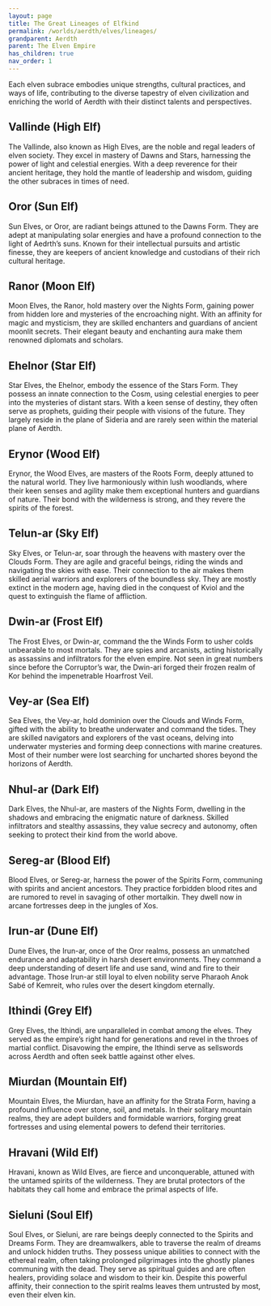 ```yaml
---
layout: page
title: The Great Lineages of Elfkind
permalink: /worlds/aerdth/elves/lineages/
grandparent: Aerdth
parent: The Elven Empire
has_children: true
nav_order: 1
---
```


Each elven subrace embodies unique strengths, cultural practices, and ways of life, contributing to the diverse tapestry of elven civilization and enriching the world of Aerdth with their distinct talents and perspectives.

## Vallinde (High Elf)

The Vallinde, also known as High Elves, are the noble and regal leaders of elven society. They excel in mastery of Dawns and Stars, harnessing the power of light and celestial energies. With a deep reverence for their ancient heritage, they hold the mantle of leadership and wisdom, guiding the other subraces in times of need.

## Oror (Sun Elf)

Sun Elves, or Oror, are radiant beings attuned to the Dawns Form. They are adept at manipulating solar energies and have a profound connection to the light of Aedrth’s suns. Known for their intellectual pursuits and artistic finesse, they are keepers of ancient knowledge and custodians of their rich cultural heritage.

## Ranor (Moon Elf)

Moon Elves, the Ranor, hold mastery over the Nights Form, gaining power from hidden lore and mysteries of the encroaching night.  With an affinity for magic and mysticism, they are skilled enchanters and guardians of ancient moonlit secrets. Their elegant beauty and enchanting aura make them renowned diplomats and scholars.

## Ehelnor (Star Elf)

Star Elves, the Ehelnor, embody the essence of the Stars Form. They possess an innate connection to the Cosm, using celestial energies to peer into the mysteries of distant stars. With a keen sense of destiny, they often serve as prophets, guiding their people with visions of the future.  They largely reside in the plane of Sideria and are rarely seen within the material plane of Aerdth.

## Erynor (Wood Elf)

Erynor, the Wood Elves, are masters of the Roots Form, deeply attuned to the natural world. They live harmoniously within lush woodlands, where their keen senses and agility make them exceptional hunters and guardians of nature. Their bond with the wilderness is strong, and they revere the spirits of the forest.

## Telun-ar (Sky Elf)

Sky Elves, or Telun-ar, soar through the heavens with mastery over the Clouds Form. They are agile and graceful beings, riding the winds and navigating the skies with ease. Their connection to the air makes them skilled aerial warriors and explorers of the boundless sky.  They are mostly extinct in the modern age, having died in the conquest of Kviol and the quest to extinguish the flame of affliction.

## Dwin-ar (Frost Elf)

The Frost Elves, or Dwin-ar, command the the Winds Form to usher colds unbearable to most mortals.  They are spies and arcanists, acting historically as assassins and infiltrators for the elven empire.  Not seen in great numbers since before the Corruptor’s war, the Dwin-ari forged their frozen realm of Kor behind the impenetrable Hoarfrost Veil.

## Vey-ar (Sea Elf)

Sea Elves, the Vey-ar, hold dominion over the Clouds and Winds Form, gifted with the ability to breathe underwater and command the tides. They are skilled navigators and explorers of the vast oceans, delving into underwater mysteries and forming deep connections with marine creatures.  Most of their number were lost searching for uncharted shores beyond the horizons of Aerdth.

## Nhul-ar (Dark Elf)

Dark Elves, the Nhul-ar, are masters of the Nights Form, dwelling in the shadows and embracing the enigmatic nature of darkness. Skilled infiltrators and stealthy assassins, they value secrecy and autonomy, often seeking to protect their kind from the world above.

## Sereg-ar (Blood Elf)

Blood Elves, or Sereg-ar, harness the power of the Spirits Form, communing with spirits and ancient ancestors.  They practice forbidden blood rites and are rumored to revel in savaging of other mortalkin.  They dwell now in arcane fortresses deep in the jungles of Xos.

## Irun-ar (Dune Elf)

Dune Elves, the Irun-ar, once of the Oror realms, possess an unmatched endurance and adaptability in harsh desert environments. They command a deep understanding of desert life and use sand,  wind and fire to their advantage.  Those Irun-ar still loyal to elven nobility serve Pharaoh Anok Sabé of Kemreit, who rules over the desert kingdom eternally.

## Ithindi (Grey Elf)

Grey Elves, the Ithindi, are unparalleled in combat among the elves.  They served as the empire’s right hand for generations and revel in the throes of martial conflict.  Disavowing the empire, the Ithindi serve as sellswords across Aerdth and often seek battle against other elves.

## Miurdan (Mountain Elf)

Mountain Elves, the Miurdan, have an affinity for the Strata Form, having a profound influence over stone, soil, and metals. In their solitary mountain realms, they are adept builders and formidable warriors, forging great fortresses and using elemental powers to defend their territories.

## Hravani (Wild Elf)

Hravani, known as Wild Elves, are fierce and unconquerable, attuned with the untamed spirits of the wilderness. They are brutal protectors of the habitats they call home and embrace the primal aspects of life.

## Sieluni (Soul Elf)

Soul Elves, or Sieluni, are rare beings deeply connected to the Spirits and Dreams Form. They are dreamwalkers, able to traverse the realm of dreams and unlock hidden truths. They possess unique abilities to connect with the ethereal realm, often taking prolonged pilgrimages into the ghostly planes communing with the dead.  They serve as spiritual guides and are often healers, providing solace and wisdom to their kin.  Despite this powerful affinity, their connection to the spirit realms leaves them untrusted by most, even their elven kin.